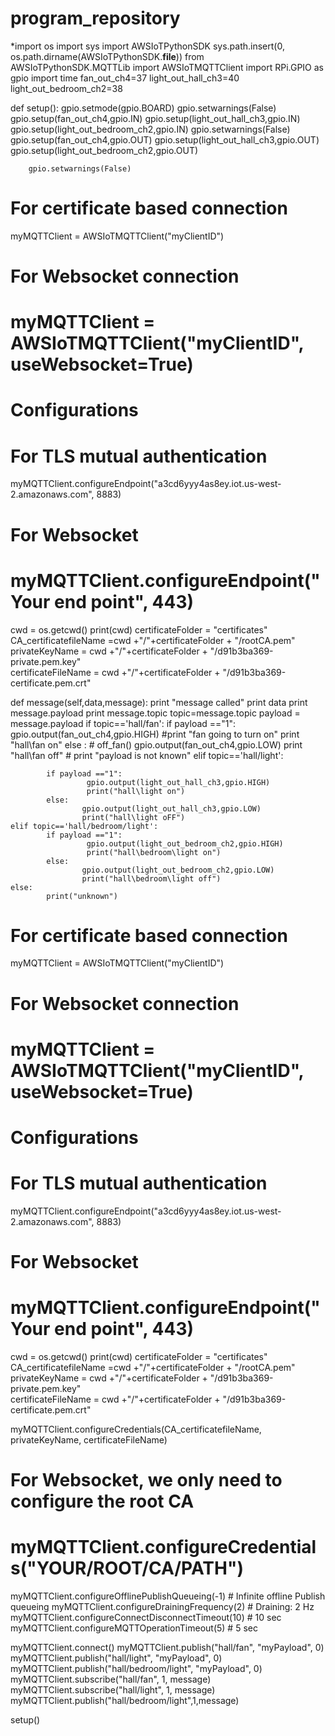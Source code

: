 # program_repository
*import os
import sys
import AWSIoTPythonSDK
sys.path.insert(0, os.path.dirname(AWSIoTPythonSDK.__file__))
from AWSIoTPythonSDK.MQTTLib import AWSIoTMQTTClient
import RPi.GPIO as gpio
import time
fan_out_ch4=37
light_out_hall_ch3=40
light_out_bedroom_ch2=38

def setup():
        gpio.setmode(gpio.BOARD)
        gpio.setwarnings(False)
        gpio.setup(fan_out_ch4,gpio.IN)
        gpio.setup(light_out_hall_ch3,gpio.IN)
        gpio.setup(light_out_bedroom_ch2,gpio.IN)
        gpio.setwarnings(False)
        gpio.setup(fan_out_ch4,gpio.OUT)
        gpio.setup(light_out_hall_ch3,gpio.OUT)
        gpio.setup(light_out_bedroom_ch2,gpio.OUT)
        
        gpio.setwarnings(False)

# For certificate based connection
myMQTTClient = AWSIoTMQTTClient("myClientID")
# For Websocket connection
# myMQTTClient = AWSIoTMQTTClient("myClientID", useWebsocket=True)
# Configurations
# For TLS mutual authentication
myMQTTClient.configureEndpoint("a3cd6yyy4as8ey.iot.us-west-2.amazonaws.com", 8883)
# For Websocket
# myMQTTClient.configureEndpoint("Your end point", 443)
cwd = os.getcwd()
print(cwd)
certificateFolder =  "certificates"
CA_certificatefileName =cwd +"/"+certificateFolder + "/rootCA.pem"  
privateKeyName = cwd +"/"+certificateFolder + "/d91b3ba369-private.pem.key"  
certificateFileName = cwd +"/"+certificateFolder + "/d91b3ba369-certificate.pem.crt"  


        
def message(self,data,message):
    print "message called"
    print data
    print message.payload
    print message.topic
    topic=message.topic
    payload = message.payload
    if topic=='hall/fan':
             if payload =="1":
                gpio.output(fan_out_ch4,gpio.HIGH)
               #print "fan going to turn on"
                print "hall\fan on"
             else :
               #  off_fan()
                gpio.output(fan_out_ch4,gpio.LOW)
                print "hall\fan off"
               # print "payload is not known"
    elif topic=='hall/light':
            
            if payload =="1":
                     gpio.output(light_out_hall_ch3,gpio.HIGH)
                     print("hall\light on")            
            else:
                    gpio.output(light_out_hall_ch3,gpio.LOW)
                    print("hall\light oFF")  
    elif topic=='hall/bedroom/light':
            if payload =="1":
                     gpio.output(light_out_bedroom_ch2,gpio.HIGH)
                     print("hall\bedroom\light on")
            else:
                    gpio.output(light_out_bedroom_ch2,gpio.LOW)
                    print("hall\bedroom\light off")
    else:
            print("unknown")





# For certificate based connection
myMQTTClient = AWSIoTMQTTClient("myClientID")
# For Websocket connection
# myMQTTClient = AWSIoTMQTTClient("myClientID", useWebsocket=True)
# Configurations
# For TLS mutual authentication
myMQTTClient.configureEndpoint("a3cd6yyy4as8ey.iot.us-west-2.amazonaws.com", 8883)
# For Websocket
# myMQTTClient.configureEndpoint("Your end point", 443)
cwd = os.getcwd()
print(cwd)
certificateFolder =  "certificates"
CA_certificatefileName =cwd +"/"+certificateFolder + "/rootCA.pem"  
privateKeyName = cwd +"/"+certificateFolder + "/d91b3ba369-private.pem.key"  
certificateFileName = cwd +"/"+certificateFolder + "/d91b3ba369-certificate.pem.crt"  

myMQTTClient.configureCredentials(CA_certificatefileName, privateKeyName, certificateFileName)
# For Websocket, we only need to configure the root CA
# myMQTTClient.configureCredentials("YOUR/ROOT/CA/PATH")
myMQTTClient.configureOfflinePublishQueueing(-1)  # Infinite offline Publish queueing
myMQTTClient.configureDrainingFrequency(2)  # Draining: 2 Hz
myMQTTClient.configureConnectDisconnectTimeout(10)  # 10 sec
myMQTTClient.configureMQTTOperationTimeout(5)  # 5 sec

myMQTTClient.connect()
myMQTTClient.publish("hall/fan", "myPayload", 0)
myMQTTClient.publish("hall/light", "myPayload", 0)
myMQTTClient.publish("hall/bedroom/light", "myPayload", 0)
myMQTTClient.subscribe("hall/fan", 1, message)
myMQTTClient.subscribe("hall/light", 1, message)
myMQTTClient.publish("hall/bedroom/light",1,message)

setup()


